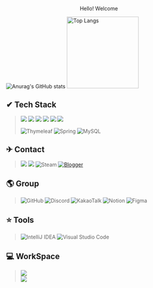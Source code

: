 <p align="center">Hello! Welcome</p>

![Anurag's GitHub stats](https://github-readme-stats.vercel.app/api?username=Pear1yCode&show_icons=true&theme=ambient_gradient)
<a href="https://github.com/anuraghazra/github-readme-stats">
  <img src="https://github-readme-stats.vercel.app/api/top-langs/?username=Pear1yCode" alt="Top Langs" height="195"/>
</a>

<h2>✔ Tech Stack</h2>
  
> <img src="https://img.shields.io/badge/html-E34F26?style=for-the-badge&logo=html&logoColor=white">
> <img src="https://img.shields.io/badge/CSS3-1572B6?style=for-the-badge&logo=CSS3&logoColor=white">
> <img src="https://img.shields.io/badge/JavaScript-F7DF1E?style=for-the-badge&logo=JavaScript&logoColor=white">
> <img src="https://img.shields.io/badge/Java-ED8B00?style=for-the-badge&logo=openjdk&logoColor=white">
> <img src="https://img.shields.io/badge/React-20232A?style=for-the-badge&logo=react&logoColor=61DAFB">
> <img src="https://img.shields.io/badge/Vue.js-35495E?style=for-the-badge&logo=vue.js&logoColor=4FC08D">
>
>![Thymeleaf](https://img.shields.io/badge/Thymeleaf-%23005C0F.svg?style=for-the-badge&logo=Thymeleaf&logoColor=white)
>![Spring](https://img.shields.io/badge/spring-%236DB33F.svg?style=for-the-badge&logo=spring&logoColor=white)
>![MySQL](https://img.shields.io/badge/mysql-4479A1.svg?style=for-the-badge&logo=mysql&logoColor=white)

<h2>✈ Contact</h2>

><a href="https://google.com" target="_self"><img src="https://img.shields.io/badge/Gmail-D14836?style=for-the-badge&logo=gmail&logoColor=white"></a>
><a href="https://cofgame.tistory.com"><img src="https://img.shields.io/badge/Tistory-000000?style=for-the-badge&logo=Tistory&logoColor=white"></a>
>![Steam](https://img.shields.io/badge/steam-%23000000.svg?style=for-the-badge&logo=steam&logoColor=white)
>[![Blogger](https://img.shields.io/badge/Blogger-FF5722?style=for-the-badge&logo=blogger&logoColor=white)](https://pearlystars.blogspot.com)


<h2> 🌎 Group</h2>

>![GitHub](https://img.shields.io/badge/github-%23121011.svg?style=for-the-badge&logo=github&logoColor=white)
>![Discord](https://img.shields.io/badge/Discord-%235865F2.svg?style=for-the-badge&logo=discord&logoColor=white)
>![KakaoTalk](https://img.shields.io/badge/kakaotalk-ffcd00.svg?style=for-the-badge&logo=kakaotalk&logoColor=000000)
>![Notion](https://img.shields.io/badge/Notion-%23000000.svg?style=for-the-badge&logo=notion&logoColor=white)
>![Figma](https://img.shields.io/badge/figma-%23F24E1E.svg?style=for-the-badge&logo=figma&logoColor=white)

<h2> ⭐ Tools</h2>

>![IntelliJ IDEA](https://img.shields.io/badge/IntelliJIDEA-000000.svg?style=for-the-badge&logo=intellij-idea&logoColor=white)
>![Visual Studio Code](https://img.shields.io/badge/Visual%20Studio%20Code-0078d7.svg?style=for-the-badge&logo=visual-studio-code&logoColor=white)

<h2> 💻 WorkSpace </h2>

> <img src="https://img.shields.io/badge/AMD-Ryzen7_9800x3d-0071C5?style=for-the-badge&logo=amd&logoColor=white"> <br>
> <img src="https://img.shields.io/badge/NVIDIA-RTX4080-76B900?style=for-the-badge&logo=nvidia&logoColor=white">
